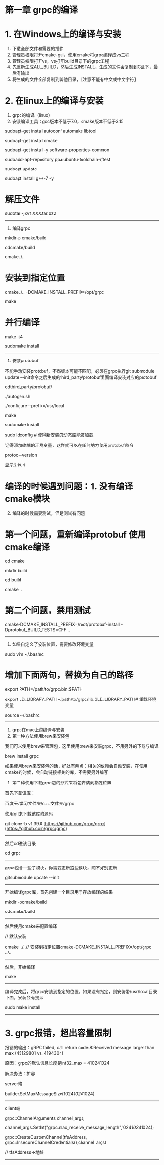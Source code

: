 # 第一章 grpc的编译

# 1. 在Windows上的编译与安装

1. 下载全部文件和需要的插件
2. 管理员权限打开cmake-gui，使用cmake将grpc编译成vs工程
3. 管理员权限打开vs，vs打开build目录下的grpc工程
4. 先重新生成ALL_BUILD，然后生成INSTALL，生成的文件会复制到C盘下，最后有输出
5. 将生成的文件全部复制到其他目录，【注意不能有中文或中文字符】

# 2. 在linux上的编译与安装

1. grpc的编译（linux）
2. 安装编译工具：gcc版本不低于7.0，cmake版本不低于3.15

sudoapt-get install autoconf automake libtool

sudoapt-get install cmake

sudoapt-get install -y software-properties-common

sudoadd-apt-repository ppa:ubuntu-toolchain-r/test

sudoapt update

sudoapt install g++-7 -y

# 解压文件

sudotar -jxvf XXX.tar.bz2

---

1. 编译grpc

mkdir-p cmake/build

cdcmake/build

cmake../..

# 安装到指定位置

cmake../.. -DCMAKE_INSTALL_PREFIX=/opt/grpc

make

# 并行编译

make -j4

sudomake install

---

1. 安装protobuf

不能手动安装protobuf，不然版本可能不匹配，必须在grpc执行git submodule update --init命令之后生成的third_party/protobuf里面编译安装对应的protobuf

cdthird_party/protobuf/

./autogen.sh

./configure--prefix=/usr/local

make

sudomake install

sudo ldconfig  # 使得新安装的动态库能被加载

记得添加终端的环境变量，这样就可以在任何地方使用protobuf命令

protoc--version

显示3.19.4

# 编译的时候遇到问题：1. 没有编译cmake模块

2. 编译的时候需要测试，但是测试有问题

# 第一个问题，重新编译protobuf 使用cmake编译

cd cmake

mkdir build

cd build

cmake ..

# 第二个问题，禁用测试

cmake-DCMAKE_INSTALL_PREFIX=/root/protobuf-install -Dprotobuf_BUILD_TESTS=OFF ..

---

1. 如果自定义了安装位置，需要修改环境变量

sudo vim ~/.bashrc

# 增加下面两句，替换为自己的路径

export PATH=/path/to/grpc/bin:$PATH

export LD_LIBRARY_PATH=/path/to/grpc/lib:$LD_LIBRARY_PATH# 重载环境变量

source ~/.bashrc

---

1. grpc在mac上的编译与安装
2. 第一种方法使用brew来安装包

我们可以使用brew来管理包，这里使用brew来安装grpc，不用另外的下载与编译

brew install grpc

如果使用brew来安装包的话，好处有两点：相关的依赖会自动安装，在使用cmake的时候，会自动链接相关的库，不需要另外编写

1. 第二种使用下载grpc包的形式来将包安装到指定位置

首先下载该库：

百度云/学习文件夹/c++文件夹/grpc

使用git来下载该库的源码

git clone-b v1.39.0 [https://github.com/grpc/grpc](https://github.com/grpc/grpc)

---

然后cd进该目录

cd grpc

---

grpc包含一些子模块，你需要更新这些模块，网不好别更新

gitsubmodule update --init

---

开始编译grpc库，首先创建一个目录用于存放编译的结果

mkdir -pcmake/build

cdcmake/build

---

然后使用cmake来配置编译

// 默认安装

cmake ../..// 安装到指定位置cmake-DCMAKE_INSTALL_PREFIX=/opt/grpc ../..

---

然后，开始编译

make

---

编译完成后，将grpc安装到指定的位置，如果没有指定，则安装带/usr/local目录下面，安装会有提示

sudo make install

---

# 3. grpc报错，超出容量限制

报错的输出：gRPC failed, call return code:8:Received message larger than max (45129801 vs. 4194304)

原因：grpc的默认信息长度是int32_max = 410241024

解决办法：扩容

server端

builder.SetMaxMessageSize(1024*1024*1024)

---

client端

grpc::ChannelArguments channel_args;

channel_args.SetInt("grpc.max_receive_message_length",1024*1024*1024);

grpc::CreateCustomChannel(tfsAddress, grpc::InsecureChannelCredentials(),channel_args)

// tfsAddress->地址

---